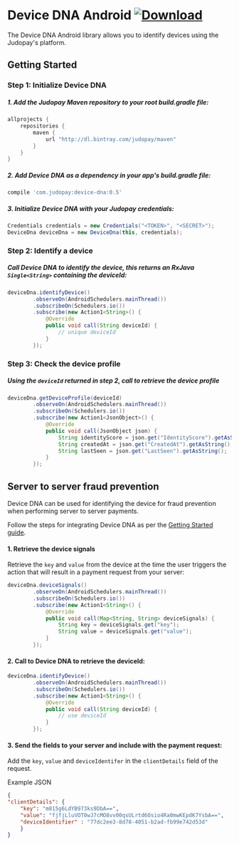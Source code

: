 # Device DNA Android [ ![Download](https://api.bintray.com/packages/judopay/maven/device-dna/images/download.svg) ](https://bintray.com/judopay/maven/device-dna/_latestVersion)

The Device DNA Android library allows you to identify devices using the Judopay's platform.

## Getting Started

### Step 1: Initialize Device DNA

##### 1. Add the Judopay Maven repository to your root build.gradle file:
```groovy
allprojects {
    repositories {
        maven {
            url "http://dl.bintray.com/judopay/maven"
        }
    }
}
```

##### 2. Add Device DNA as a dependency in your app's build.gradle file:
```groovy
compile 'com.judopay:device-dna:0.5'
```

##### 3. Initialize Device DNA with your Judopay credentials:
```java
Credentials credentials = new Credentials("<TOKEN>", "<SECRET>");
DeviceDna deviceDna = new DeviceDna(this, credentials);
```

### Step 2: Identify a device

##### Call Device DNA to identify the device, this returns an RxJava ```Single<String>``` containing the deviceId:
```java
deviceDna.identifyDevice()
        .observeOn(AndroidSchedulers.mainThread())
        .subscribeOn(Schedulers.io())
        .subscribe(new Action1<String>() {
            @Override
            public void call(String deviceId) {
                // unique deviceId
            }
        });
```

### Step 3: Check the device profile
##### Using the ```deviceId``` returned in step 2, call to retrieve the device profile
```java
deviceDna.getDeviceProfile(deviceId)
        .observeOn(AndroidSchedulers.mainThread())
        .subscribeOn(Schedulers.io())
        .subscribe(new Action1<JsonObject>() {
            @Override
            public void call(JsonObject json) {
                String identityScore = json.get("IdentityScore").getAsString();
                String createdAt = json.get("CreatedAt").getAsString();
                String lastSeen = json.get("LastSeen").getAsString();
            }
        });
```

## Server to server fraud prevention
Device DNA can be used for identifying the device for fraud prevention when performing server to server payments.

Follow the steps for integrating Device DNA as per the [Getting Started guide](#getting-started).

#### 1. Retrieve the device signals
Retrieve the ```key``` and ```value``` from the device at the time the user triggers the action that will result in a payment request from your server:
```java
deviceDna.deviceSignals()
        .observeOn(AndroidSchedulers.mainThread())
        .subscribeOn(Schedulers.io())
        .subscribe(new Action1<String>() {
            @Override
            public void call(Map<String, String> deviceSignals) {
                String key = deviceSignals.get("key");
                String value = deviceSignals.get("value");
            }
        });
```

#### 2. Call to Device DNA to retrieve the deviceId:
```java
deviceDna.identifyDevice()
        .observeOn(AndroidSchedulers.mainThread())
        .subscribeOn(Schedulers.io())
        .subscribe(new Action1<String>() {
            @Override
            public void call(String deviceId) {
                // use deviceId
            }
        });
```

#### 3. Send the fields to your server and include with the payment request:
Add the ```key```, ```value``` and ```deviceIdentifer``` in the ```clientDetails``` field of the request.

Example JSON
```json
{
"clientDetails": {
    "key": "m815g6LdYB973ks9DbA==",
    "value": "fjfjLluVOT0wJ7cMO8vv00qsULrtd6Osio4Ra0mwKEpdK7YsbA==",
    "deviceIdentifier" : "77dc2ee3-8d78-4051-b2ad-fb99e742d53d"
    }
}
```
